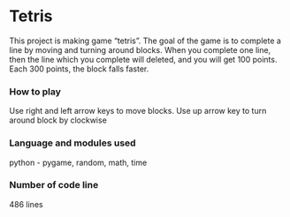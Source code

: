 # Tetris

This project is making game “tetris”. The goal of the game is to complete a line by moving and turning around blocks. When you complete one line, then the line which you complete will deleted, and you will get 100 points. Each 300 points, the block falls faster.

### How to play

Use right and left arrow keys to move blocks. Use up arrow key to turn around block by clockwise

### Language and modules used

python - pygame, random, math, time

### Number of code line

486 lines
